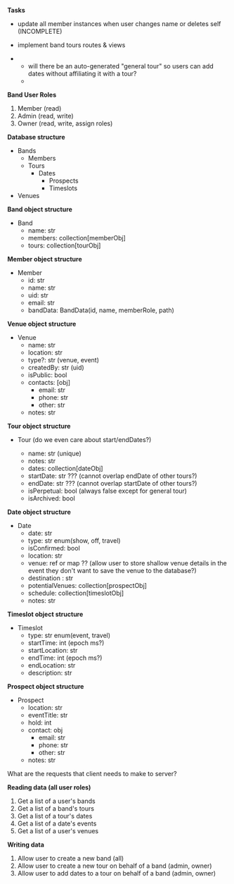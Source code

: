 **Tasks**

<!-- - Authorize with JWT to return uid (use auth/authAPI.authorize() HOF) -->
<!-- - Filter a list of bands where user is a member -->
<!-- - When band is selected, assign user role. (user role included with bandData) -->
<!-- - create owner permissions HOF (authorizeOwner) -->
<!-- - create admin permissions HOF (authorizeAdmin) -->
<!-- created member permissions HOF (authorizeMember) -->
<!-- - implement band members routes & views
    - - addBandMember contains unique email validation, calls bandAPI.addMemberToBand()
      - removeBandMember prevents owner from being deleted
      - changeMemberRole() automatically swap ownership if req.body.role === owner -->

- update all member instances when user changes name or deletes self (INCOMPLETE)
- implement band tours routes & views

- - will there be an auto-generated "general tour" so users can add dates without affiliating it with a tour?
  -

**Band User Roles**

1. Member (read)
2. Admin (read, write)
3. Owner (read, write, assign roles)

**Database structure**

- Bands
  - Members
  - Tours
    - Dates
      - Prospects
      - Timeslots
- Venues

**Band object structure**

- Band
  - name: str
  - members: collection[memberObj]
    <!-- (what if owner wants to change band name? will have to update bands/:bandId/members[each.band.name] and anywhere else the band name is stored in subcollections) check! -->
  - tours: collection[tourObj]

**Member object structure**

- Member
  - id: str
  - name: str
  - uid: str
  - email: str
  - bandData: BandData(id, name, memberRole, path)

**Venue object structure**

- Venue
  - name: str
  - location: str
  - type?: str (venue, event)
  - createdBy: str (uid)
  - isPublic: bool
  - contacts: [obj]
    - email: str
    - phone: str
    - other: str
  - notes: str

**Tour object structure**

- Tour
  (do we even care about start/endDates?)

  - name: str (unique)
  - notes: str
  - dates: collection[dateObj]
  - startDate: str ???
    (cannot overlap endDate of other tours?)
  - endDate: str ???
    (cannot overlap startDate of other tours?)
  - isPerpetual: bool
    (always false except for general tour)
  - isArchived: bool

**Date object structure**

- Date
  - date: str
  - type: str enum(show, off, travel)
  - isConfirmed: bool
  - location: str
  - venue: ref or map ?? (allow user to store shallow venue details in the event they don't want to save the venue to the database?)
  - destination : str
  - potentialVenues: collection[prospectObj]
  - schedule: collection[timeslotObj]
  - notes: str

**Timeslot object structure**

- Timeslot
  - type: str enum(event, travel)
  - startTime: int (epoch ms?)
  - startLocation: str
  - endTime: int (epoch ms?)
  - endLocation: str
  - description: str

**Prospect object structure**

- Prospect
  - location: str
  - eventTitle: str
  - hold: int
  - contact: obj
    - email: str
    - phone: str
    - other: str
  - notes: str

What are the requests that client needs to make to server?

**Reading data (all user roles)**

1. Get a list of a user's bands
2. Get a list of a band's tours
3. Get a list of a tour's dates
4. Get a list of a date's events
5. Get a list of a user's venues

**Writing data**

1. Allow user to create a new band (all)
2. Allow user to create a new tour on behalf of a band (admin, owner)
3. Allow user to add dates to a tour on behalf of a band (admin, owner)
